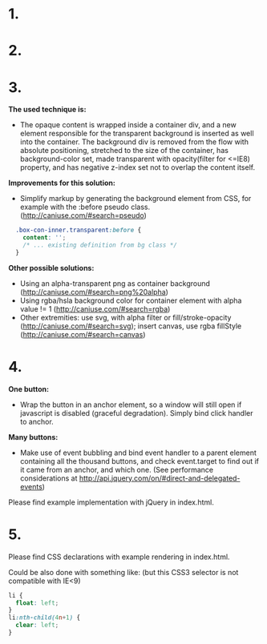 # 1.

# 2.

# 3.

**The used technique is:**
 - The opaque content is wrapped inside a container div, and a new element responsible for the transparent background is inserted as well into the container. The background div is removed from the flow with absolute positioning, stretched to the size of the container, has background-color set, made transparent with opacity(filter for &lt;=IE8) property, and has negative z-index set not to overlap the content itself.

**Improvements for this solution:**
 - Simplify markup by generating the background element from CSS, for example with the :before pseudo class. (http://caniuse.com/#search=pseudo)

```css
  .box-con-inner.transparent:before {
    content: '';
    /* ... existing definition from bg class */
  }
```

**Other possible solutions:**
 - Using an alpha-transparent png as container background (http://caniuse.com/#search=png%20alpha)
 - Using rgba/hsla background color for container element with alpha value != 1 (http://caniuse.com/#search=rgba)
 - Other extremities: use svg, with alpha filter or fill/stroke-opacity (http://caniuse.com/#search=svg); insert canvas, use rgba fillStyle (http://caniuse.com/#search=canvas)

# 4.

**One button:**
 - Wrap the button in an anchor element, so a window will still open if javascript is disabled (graceful degradation). Simply bind click handler to anchor.

**Many buttons:**
 - Make use of event bubbling and bind event handler to a parent element containing all the thousand buttons, and check event.target to find out if it came from an anchor, and which one. (See performance considerations at http://api.jquery.com/on/#direct-and-delegated-events)

Please find example implementation with jQuery in index.html.

# 5.

Please find CSS declarations with example rendering in index.html.

Could be also done with something like: (but this CSS3 selector is not compatible with IE<9)

```css
li {
  float: left;
}
li:nth-child(4n+1) {
  clear: left;
}
```